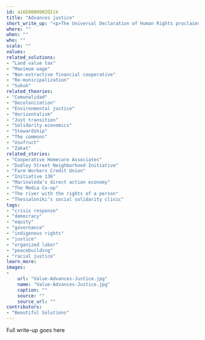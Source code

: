 ```yaml
---
id: a16E0000002QIik
title: "Advances justice"
short_write_up: "<p>The Universal Declaration of Human Rights proclaims we all are “born free and equal in dignity and rights,” yet for vast numbers of us, our dignity and rights are under attack from the moment we are born. Systems of oppression are entrenched, insidious, and intersecting across identities such as race, ethnicity, class, gender identity, sexuality, faith, ability, age, education level, or the places we call home. To meaningfully tackle the deep problems with our climate and economy, we must recognize and investigate the larger system of injustice, with roots in histories of colonization, imperialism and exploitation. No grand project of renewal can happen if we continue to advance access and opportunity for some at the expense of others. We all must fight to expand the space for oppressed people to lift up their voices, to claim their right to culture and livelihood, and to lead.</p>"
where: ""
when: ""
who: ""
scale: ""
values:
related_solutions:
- "Land value tax"
- "Maximum wage"
- "Non-extractive financial cooperative"
- "Re-municipalization"
- "Sukuk"
related_theories:
- "Comunalidad"
- "Decolonization"
- "Environmental justice"
- "Horizontalism"
- "Just transition"
- "Solidarity economics"
- "Stewardship"
- "The commons"
- "Usufruct"
- "Zakat"
related_stories:
- "Cooperative Homecare Associates"
- "Dudley Street Neighborhood Initiative"
- "Farm Workers Credit Union"
- "Initiative 136"
- "Marinaleda's direct action economy"
- "The Media Co-op"
- "The river with the rights of a person"
- "Thessaloniki’s social solidarity clinic"
tags:
- "crisis response"
- "democracy"
- "equity"
- "governance"
- "indigenous rights"
- "justice"
- "organized labor"
- "peacebuilding"
- "racial justice"
learn_more:
images:
-
    url: "Value-Advances-Justice.jpg"
    name: "Value-Advances-Justice.jpg"
    caption: ""
    source: ""
    source_url: ""
contributors:
- "Beautiful Solutions"
---
```

Full write-up goes here
